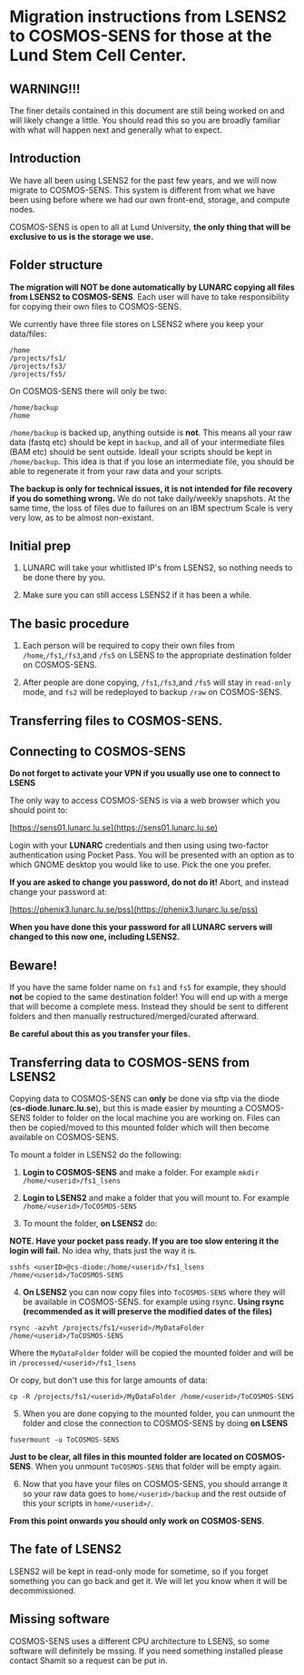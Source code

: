 # Migration instructions from LSENS2 to COSMOS-SENS for those at the Lund Stem Cell Center.

## WARNING!!!
The finer details contained in this document are still being worked on and will likely change a little. You should read this so you are broadly familiar with what will happen next and generally what to expect.

## Introduction
We have all been using LSENS2 for the past few years, and we will now migrate to COSMOS-SENS. This system is different from what we have been using before where we had our own front-end, storage, and compute nodes.

COSMOS-SENS is open to all at Lund University, **the only thing that will be exclusive to us is the storage we use.**

## Folder structure
**The migration will NOT be done automatically by LUNARC copying all files from LSENS2 to COSMOS-SENS**. Each user will have to take responsibility for copying their own files to COSMOS-SENS.

We currently have three file stores on LSENS2 where you keep your data/files:

```shell
/home
/projects/fs1/
/projects/fs3/
/projects/fs5/
```

On COSMOS-SENS there will only be two:

```shell
/home/backup
/home
```

`/home/backup` is backed up, anything outside is **not**. This means all your raw data (fastq etc) should be kept in `backup`, and all of your intermediate files (BAM etc) should be sent outside. Ideall your scripts should be kept in `/home/backup`. This idea is that if you lose an intermediate file, you should be able to regenerate it from your raw data and your scripts.

**The backup is only for technical issues, it is not intended for file recovery if you do something wrong.** We do not take daily/weekly snapshots. At the same time, the loss of files due to failures on an IBM spectrum Scale is very very low, as to be almost non-existant.

## Initial prep
1) LUNARC will take your whitlisted IP's from LSENS2, so nothing needs to be done there by you.

2) Make sure you can still access LSENS2 if it has been a while.

<!---3) It make sense that you do a cleanup of your files on LSENS2 before you begin copying over.  --->

## The basic procedure

<!--- 1) LSENS will be put into **read-only** mode (date to be confirmed) so no further work can be done.--->

1) Each person will be required to copy their own files from `/home`,`/fs1`,`/fs3`,and `/fs5` on LSENS to the appropriate destination folder on COSMOS-SENS.

2) After people are done copying, `/fs1`,`/fs3`,and `/fs5` will stay in `read-only` mode, and `fs2` will be redeployed to backup `/raw` on COSMOS-SENS.


## Transferring files to COSMOS-SENS.

## Connecting to COSMOS-SENS

**Do not forget to activate your VPN if you usually use one to connect to LSENS**

The only way to access COSMOS-SENS is via a web browser which you should point to:

[https://sens01.lunarc.lu.se](https://sens01.lunarc.lu.se)

Login with your **LUNARC** credentials and then using using two-factor authentication using Pocket Pass. You will be presented with an option as to which GNOME desktop you would like to use. Pick the one you prefer. 

**If you are asked to change you password, do not do it!** Abort, and instead change your password at:

[https://phenix3.lunarc.lu.se/pss](https://phenix3.lunarc.lu.se/pss)

**When you have done this your password for all LUNARC servers will changed to this now one, including LSENS2.**

## Beware!
If you have the same folder name on `fs1` and  `fs5` for example, they should **not** be copied to the same destination folder! You will end up with a merge that will become a complete mess. Instead they should be sent to different folders and then manually restructured/merged/curated afterward.

**Be careful about this as you transfer your files.**

## Transferring data to COSMOS-SENS from LSENS2

Copying data to COSMOS-SENS can **only** be done via sftp via the diode (**cs-diode.lunarc.lu.se**), but this is made easier by mounting a COSMOS-SENS folder to folder on the local machine you are working on. Files can then be copied/moved to this mounted folder which will then become available on COSMOS-SENS.

<!---You will need to install `sshfs` if you haven't already. For Linux machines the `sshfs` package can be installed via your package manager, and for mac users there is [macFUSE](https://osxfuse.github.io/). Windows users will have to transfer files using WinSCP with the 2FA option or Filezilla with the interactive login option.--->

To mount a folder in LSENS2 do the following:

1) **Login to COSMOS-SENS** and make a folder. For example `mkdir /home/<userid>/fs1_lsens`

2) **Login to LSENS2** and make a folder that you will mount to. For example `/home/<userid>/ToCOSMOS-SENS`

3) To mount the folder, **on LSENS2** do:

**NOTE. Have your pocket pass ready. If you are too slow entering it the login will fail.** No idea why, thats just the way it is.

`sshfs <userID>@cs-diode:/home/<userid>/fs1_lsens  /home/<userid>/ToCOSMOS-SENS`

4) **On LSENS2** you can now copy files into `ToCOSMOS-SENS` where they will be available in COSMOS-SENS. for example using rsync. **Using rsync (recommended as it will preserve the modified dates of the files)**

`rsync -azvht /projects/fs1/<userid>/MyDataFolder /home/<userid>/ToCOSMOS-SENS`

Where the `MyDataFolder` folder will be copied the mounted folder and will be in `/processed/<userid>/fs1_lsens`

Or copy, but don't use this for large amounts of data:

`cp -R /projects/fs1/<userid>/MyDataFolder /home/<userid>/ToCOSMOS-SENS`


5) When you are done copying to the mounted folder, you can unmount the folder and close the connection to COSMOS-SENS by doing **on LSENS**

`fusermount -u ToCOSMOS-SENS`

**Just to be clear, all files in this mounted folder are located on COSMOS-SENS**. When you unmount `ToCOSMOS-SENS` that folder will be empty again. 

6) Now that you have your files on COSMOS-SENS, you should arrange it so your raw data goes to `home/<userid>/backup` and the rest outside of this your scripts in `home/<userid>/`.

**From this point onwards you should only work on COSMOS-SENS**.

## The fate of LSENS2
LSENS2 will be kept in read-only mode for sometime, so if you forget something you can go back and get it. We will let you know when it will be decommissioned.

## Missing software
COSMOS-SENS uses a different CPU architecture to LSENS, so some software will definitely be mssing. If you need something installed please contact Shamit so a request can be put in.
